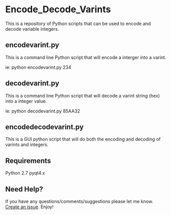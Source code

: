 # Encode_Decode_Varints

This is a repository of Python scripts that can be used to encode and decode variable integers.

## encodevarint.py
This is a command line Python script that will encode a interger into a varint.

ie:  python encodevarint.py 234

## decodevarint.py
This is a command line Python script that will decode a varint string (hex) into a integer value.

ie:  python decodevarint.py 85AA32

## encodedecodevarint.py
This is a GUI python script that will do both the encoding and decoding of varints and integers.

## Requirements

Python 2.7
pyqt4.x 

## Need Help?
If you have any questions/comments/suggestions please let me know.  [Create an issue](https://github.com/markmckinnon/Autopsy-Plugins/issues/new).  Enjoy!


